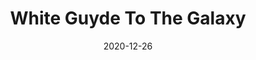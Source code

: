 ---
title: "White Guyde To The Galaxy"
authors:
    - "Tatiana Mac"
categories: 
    - "anti-racism"
link: "https://tatianamac.com/posts/white-guyde/"
date: "2020-12-26"
---